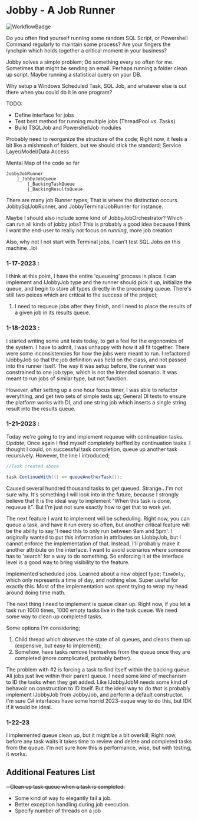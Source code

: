 # Jobby - A Job Runner
![WorkflowBadge](https://github.com/BenjaminDavidPinter/Jobby/actions/workflows/dotnet.yml/badge.svg)

Do you often find yourself running some random SQL Script, or Powershell Command regularly to maintain some process? Are your fingers the lynchpin which holds together a critical moment in your business?

Jobby solves a simple problem; Do something every so often for me. Sometimes that might be sending an email. Perhaps running a folder clean up script. Maybe running a statistical query on your DB. 

Why setup a Windows Scheduled Task, SQL Job, and whatever else is out there when you could do it in one program? 

TODO:
- Define interface for jobs
- Test best method for running multiple jobs (ThreadPool vs. Tasks)
- Build TSQLJob and PowershellJob modules

Probably need to reorganize the structure of the code; Right now, it feels a bit like a mishmosh of folders, but we should stick the standard; Service Layer/Model/Data Access

Mental Map of the code so far

```
JobbyJobRunner
    |_JobbyJobQueue
        |_BackingTaskQueue
        |_BackingResultsQueue
```

There are many job Runner types; That is where the distinction occurs. JobbySqlJobRunner, and JobbyTerminalJobRunner for instance.

Maybe I should also include some kind of JobbyJobOrchestrator? Which can run all kinds of jobby jobs? This is probably a good idea because I think I want the end-user to really not focus on *running*, more job creation.

Also, why not I not start with Terminal jobs, I can't test SQL Jobs on this machine...lol

### 1-17-2023 :
I think at this point, I have the entire 'queueing' process in place. I can implement and IJobbyJob<ResultT> type and the runner should pick it up,
initialize the queue, and begin to store all types directly in the processing queue. There's still two peices which are critical to the success of the project;
1. I need to requeue jobs after they finish, and I need to place the results of a given job in its results queue.

### 1-18-2023 :
I started writing some unit tests today, to get a feel for the ergonomics of the system. I have to admit, I was unhappy with how it all fit together. There were some inconsistencies for how the jobs were meant to run. I refactored IJobbyJob<T> so that the job definition was held on the class, and not passed into the runner itself. The way it was setup before, the runner was constrained to one job type, which is not the intended scenario. It was meant to run jobs of similar type, but not function.

However, after setting up a one hour focus timer, I was able to refactor everything, and get two sets of simple tests up; General DI tests to ensure the platform works with DI, and one string job which inserts a single string result into the results queue.

### 1-21-2023 :
Today we're going to try and implement requeue with continuation tasks. *Update*; Once again I find myself completely baffled by continuation tasks. I thought I could, on successful task completion, queue up another task recursively. However, the line I introduced;

```csharp
//Task created above

task.ContinueWith(() => queueAnotherTask());
```

Caused several hundred thousand tasks to get queued. Strange...I'm not sure why. It's something I will look into in the future, because I strongly believe that it is the ideal way to implement "When this task is done, requeue it". But I'm just not sure exactly how to get that to work yet.

The next feature I want to implement will be scheduling. Right now, you can queue a task, and have it run every so often, but another critical feature will be the ability to say 'I need this to only run between 9am and 5pm'. I originally wanted to put this information in attributes on IJobbyJob<T>, but I cannot enforce the implementation of that. Instead, I'll probably make it another attribute on the interface. I want to avoid scenarios where someone has to 'search' for a way to do something. So enforcing it at the interface level is a good way to bring visibility to the feature.

Implemented scheduled jobs. Learned about a new object type; ```TimeOnly```, which only represents a time of day, and nothing else. Super useful for exactly this. Most of the implementation was spent trying to wrap my head around doing time math. 

The next thing I need to implement is queue clean up. Right now, if you let a task run 1000 times, 1000 empty tasks live in the task queue. We need some way to clean up completed tasks.

Some options I'm considering;
1. Child thread which observes the state of all queues, and cleans them up (expensive, but easy to implement);
2. Somehow, have tasks remove themselves from the queue once they are completed (more complicated, probably better).

The problem with #2 is forcing a task to find itself within the backing queue. All jobs just live within their parent queue. I need some kind of mechanism to ID the tasks when they get added. Like IJobbyJobM<T> needs some kind of behavoir on construction to ID itself. But the ideal way to do *that* is probably implement IJobbyJob<T> from JobbyJob<T>, and perform a default constructor. I'm sure C# interfaces have some horrid 2023-esque way to do this, but IDK if it would be ideal.

### 1-22-23
I implemented queue clean up, but it might be a bit overkill; Right now, before any task waits it takes time to review and delete and completed tasks from the queue. I'm not sure how this is performance, wise, but with testing, it works.


## Additional Features List
~~- Clean up task queue when a task is completed.~~
- Some kind of way to elegantly fail a job.
- Better exception handling during job execution.
- Specify number of threads on a job